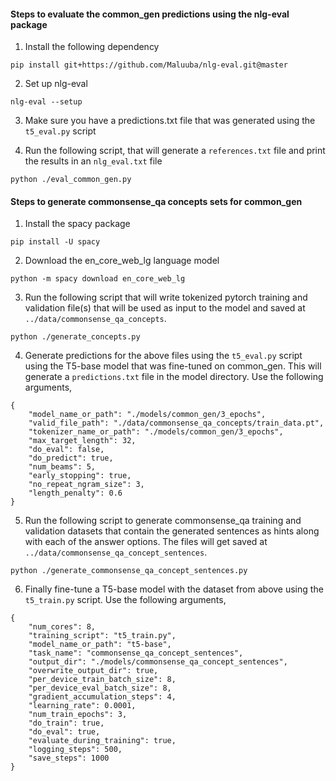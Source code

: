 #### Steps to evaluate the common_gen predictions using the nlg-eval package

1. Install the following dependency
```
pip install git+https://github.com/Maluuba/nlg-eval.git@master
```

2. Set up nlg-eval
```
nlg-eval --setup
```

3. Make sure you have a predictions.txt file that was generated using the `t5_eval.py` script

2. Run the following script, that will generate a `references.txt` file and print the results in an `nlg_eval.txt` file
```
python ./eval_common_gen.py
```

#### Steps to generate commonsense_qa concepts sets for common_gen

1. Install the spacy package
```
pip install -U spacy
```

2. Download the en_core_web_lg language model
```
python -m spacy download en_core_web_lg
```

3. Run the following script that will write tokenized pytorch training and validation file(s) that will be used as input to the model and saved at `../data/commonsense_qa_concepts`.
```
python ./generate_concepts.py
```

4. Generate predictions for the above files using the `t5_eval.py` script using the T5-base model that was fine-tuned on common_gen. This will generate a `predictions.txt` file in the model directory. Use the following arguments, 
```
{
	"model_name_or_path": "./models/common_gen/3_epochs",
	"valid_file_path": "./data/commonsense_qa_concepts/train_data.pt",
	"tokenizer_name_or_path": "./models/common_gen/3_epochs",
	"max_target_length": 32,
	"do_eval": false,
	"do_predict": true,
	"num_beams": 5,
	"early_stopping": true,
	"no_repeat_ngram_size": 3,
	"length_penalty": 0.6
}
```

5. Run the following script to generate commonsense_qa training and validation datasets that contain the generated sentences as hints along with each of the answer options. The files will get saved at `../data/commonsense_qa_concept_sentences`.
```
python ./generate_commonsense_qa_concept_sentences.py
```

6. Finally fine-tune a T5-base model with the dataset from above using the `t5_train.py` script. Use the following arguments, 
```
{
	"num_cores": 8,
	"training_script": "t5_train.py",
	"model_name_or_path": "t5-base",
	"task_name": "commonsense_qa_concept_sentences",
	"output_dir": "./models/commonsense_qa_concept_sentences",
	"overwrite_output_dir": true,
	"per_device_train_batch_size": 8,
	"per_device_eval_batch_size": 8,
	"gradient_accumulation_steps": 4,
	"learning_rate": 0.0001,
	"num_train_epochs": 3,
	"do_train": true,
	"do_eval": true,
	"evaluate_during_training": true,
	"logging_steps": 500,
	"save_steps": 1000
}
```